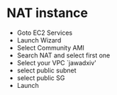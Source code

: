 # NAT instance

* Goto EC2 Services
* Launch Wizard
* Select Community AMI
* Search NAT and select first one
* Select your VPC `jawadxiv'
* select public subnet
* select public SG
* Launch
